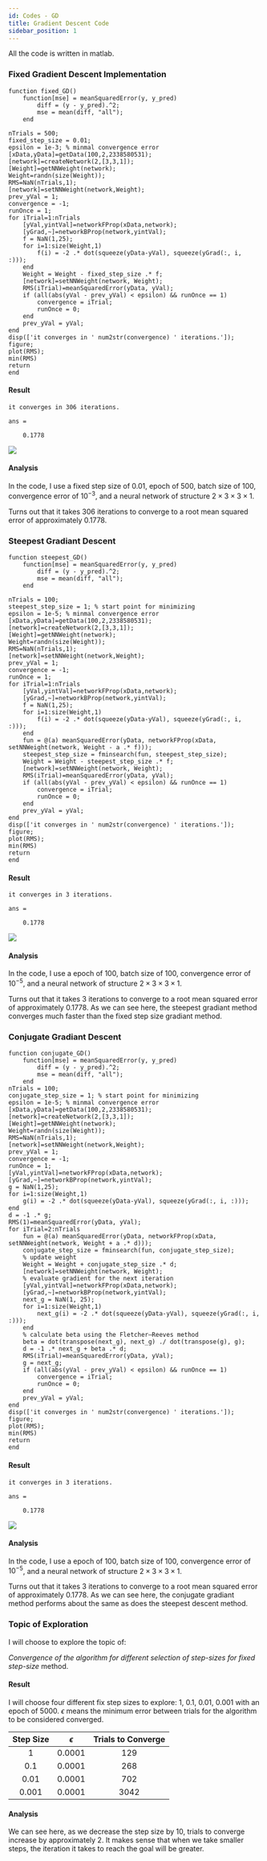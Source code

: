 ```yaml
---
id: Codes - GD
title: Gradient Descent Code
sidebar_position: 1
---
```


All the code is written in matlab.

### Fixed Gradient Descent Implementation

```{octave}
function fixed_GD()
    function[mse] = meanSquaredError(y, y_pred)
        diff = (y - y_pred).^2;
        mse = mean(diff, "all");
    end

nTrials = 500;
fixed_step_size = 0.01;
epsilon = 1e-3; % minmal convergence error
[xData,yData]=getData(100,2,2338580531);
[network]=createNetwork(2,[3,3,1]);
[Weight]=getNNWeight(network);
Weight=randn(size(Weight));
RMS=NaN(nTrials,1);
[network]=setNNWeight(network,Weight);
prev_yVal = 1;
convergence = -1;
runOnce = 1;
for iTrial=1:nTrials
    [yVal,yintVal]=networkFProp(xData,network);
    [yGrad,~]=networkBProp(network,yintVal);
    f = NaN(1,25);
    for i=1:size(Weight,1)
        f(i) = -2 .* dot(squeeze(yData-yVal), squeeze(yGrad(:, i, :)));
    end
    Weight = Weight - fixed_step_size .* f;
    [network]=setNNWeight(network, Weight);
    RMS(iTrial)=meanSquaredError(yData, yVal);
    if (all(abs(yVal - prev_yVal) < epsilon) && runOnce == 1)
        convergence = iTrial;
        runOnce = 0;
    end
    prev_yVal = yVal;
end
disp(['it converges in ' num2str(convergence) ' iterations.']);
figure;
plot(RMS);
min(RMS)
return
end
```

#### Result

```
it converges in 306 iterations.

ans =

    0.1778
```

![](/img/code_img/Optimization/fixed_GD.png)

#### Analysis

In the code, I use a fixed step size of $0.01$, epoch of $500$, batch size of $100$, convergence error of $10^{-3}$, and a neural network of structure $2\times 3\times 3\times 1$.

Turns out that it takes 306 iterations to converge to a root mean squared error of approximately 0.1778.

### Steepest Gradiant Descent

```{octave}
function steepest_GD()
    function[mse] = meanSquaredError(y, y_pred)
        diff = (y - y_pred).^2;
        mse = mean(diff, "all");
    end

nTrials = 100;
steepest_step_size = 1; % start point for minimizing
epsilon = 1e-5; % minmal convergence error
[xData,yData]=getData(100,2,2338580531);
[network]=createNetwork(2,[3,3,1]);
[Weight]=getNNWeight(network);
Weight=randn(size(Weight));
RMS=NaN(nTrials,1);
[network]=setNNWeight(network,Weight);
prev_yVal = 1;
convergence = -1;
runOnce = 1;
for iTrial=1:nTrials
    [yVal,yintVal]=networkFProp(xData,network);
    [yGrad,~]=networkBProp(network,yintVal);
    f = NaN(1,25);
    for i=1:size(Weight,1)
        f(i) = -2 .* dot(squeeze(yData-yVal), squeeze(yGrad(:, i, :)));
    end
    fun = @(a) meanSquaredError(yData, networkFProp(xData, setNNWeight(network, Weight - a .* f)));
    steepest_step_size = fminsearch(fun, steepest_step_size);
    Weight = Weight - steepest_step_size .* f;
    [network]=setNNWeight(network, Weight);
    RMS(iTrial)=meanSquaredError(yData, yVal);
    if (all(abs(yVal - prev_yVal) < epsilon) && runOnce == 1)
        convergence = iTrial;
        runOnce = 0;
    end
    prev_yVal = yVal;
end
disp(['it converges in ' num2str(convergence) ' iterations.']);
figure;
plot(RMS);
min(RMS)
return
end
```

#### Result

```
it converges in 3 iterations.

ans =

    0.1778
```

![](/img/code_img/Optimization/steepest_GD.png)

#### Analysis

In the code, I use a epoch of $100$, batch size of $100$, convergence error of $10^{-5}$, and a neural network of structure $2\times 3\times 3\times 1$.

Turns out that it takes 3 iterations to converge to a root mean squared error of approximately 0.1778. As we can see here, the steepest gradiant method converges much faster than the fixed step size gradiant method.

### Conjugate Gradiant Descent

```{octave}
function conjugate_GD()
    function[mse] = meanSquaredError(y, y_pred)
        diff = (y - y_pred).^2;
        mse = mean(diff, "all");
    end
nTrials = 100;
conjugate_step_size = 1; % start point for minimizing
epsilon = 1e-5; % minmal convergence error
[xData,yData]=getData(100,2,2338580531);
[network]=createNetwork(2,[3,3,1]);
[Weight]=getNNWeight(network);
Weight=randn(size(Weight));
RMS=NaN(nTrials,1);
[network]=setNNWeight(network,Weight);
prev_yVal = 1;
convergence = -1;
runOnce = 1;
[yVal,yintVal]=networkFProp(xData,network);
[yGrad,~]=networkBProp(network,yintVal);
g = NaN(1,25);
for i=1:size(Weight,1)
    g(i) = -2 .* dot(squeeze(yData-yVal), squeeze(yGrad(:, i, :)));
end
d = -1 .* g;
RMS(1)=meanSquaredError(yData, yVal);
for iTrial=2:nTrials
    fun = @(a) meanSquaredError(yData, networkFProp(xData, setNNWeight(network, Weight + a .* d)));
    conjugate_step_size = fminsearch(fun, conjugate_step_size);
    % update weight
    Weight = Weight + conjugate_step_size .* d;
    [network]=setNNWeight(network, Weight);
    % evaluate gradient for the next iteration
    [yVal,yintVal]=networkFProp(xData,network);
    [yGrad,~]=networkBProp(network,yintVal);
    next_g = NaN(1, 25);
    for i=1:size(Weight,1)
        next_g(i) = -2 .* dot(squeeze(yData-yVal), squeeze(yGrad(:, i, :)));
    end
    % calculate beta using the Fletcher–Reeves method
    beta = dot(transpose(next_g), next_g) ./ dot(transpose(g), g);
    d = -1 .* next_g + beta .* d;
    RMS(iTrial)=meanSquaredError(yData, yVal);
    g = next_g;
    if (all(abs(yVal - prev_yVal) < epsilon) && runOnce == 1)
        convergence = iTrial;
        runOnce = 0;
    end
    prev_yVal = yVal;
end
disp(['it converges in ' num2str(convergence) ' iterations.']);
figure;
plot(RMS);
min(RMS)
return
end
```

#### Result

```
it converges in 3 iterations.

ans =

    0.1778
```

![](/img/code_img/Optimization/conjugate_GD.png)

#### Analysis

In the code, I use a epoch of $100$, batch size of $100$, convergence error of $10^{-5}$, and a neural network of structure $2\times 3\times 3\times 1$.

Turns out that it takes 3 iterations to converge to a root mean squared error of approximately 0.1778. As we can see here, the conjugate gradiant method performs about the same as does the steepest descent method.

### Topic of Exploration

I will choose to explore the topic of:

_Convergence of the algorithm for different selection of step-sizes for fixed step-size_
method.

#### Result

I will choose four different fix step sizes to explore: $1,\: 0.1,\: 0.01,\: 0.001$ with an epoch of $5000$. $\epsilon$ means the minimum error between trials for the algorithm to be considered converged.

| Step Size  | $\epsilon$  | Trials to Converge  |
|:-:|:-:|:-:|
| 1  | 0.0001  | 129  |
| 0.1  | 0.0001  | 268  |
| 0.01  | 0.0001  | 702  |
| 0.001  | 0.0001  | 3042  |

#### Analysis

We can see here, as we decrease the step size by $10$, trials to converge increase by approximately $2$. It makes sense that when we take smaller steps, the iteration it takes to reach the goal will be greater.